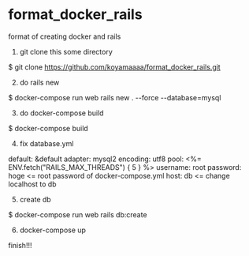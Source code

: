 # format_docker_rails
format of creating docker and rails

1. git clone this some directory 

 $ git clone https://github.com/koyamaaaa/format_docker_rails.git

2. do rails new

 $ docker-compose run web rails new . --force --database=mysql

3. do docker-compose build

 $ docker-compose build
 
4. fix database.yml

  default: &default
  adapter: mysql2
  encoding: utf8
  pool: <%= ENV.fetch("RAILS_MAX_THREADS") { 5 } %>
  username: root
  password: hoge <= root password of docker-compose.yml
  host: db <= change localhost to db

5. create db

$ docker-compose run web rails db:create

6. docker-compose up

finish!!!
